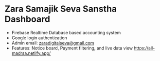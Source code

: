 # Zara Samajik Seva Sanstha Dashboard
- Firebase Realtime Database based accounting system
- Google login authentication
- Admin email: zaradigitalseva@gmail.com
- Features: Notice board, Payment filtering, and live data view
https://all-madrsa.netlify.app/
